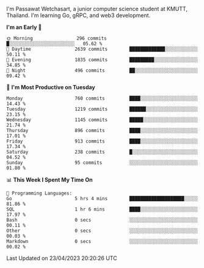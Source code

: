 
I'm Passawat Wetchasart, a junior computer science student at KMUTT, Thailand. I'm learning Go, gRPC, and web3 development.



<!--START_SECTION:waka-->
**I'm an Early 🐤** 

```text
🌞 Morning                296 commits         █░░░░░░░░░░░░░░░░░░░░░░░░   05.62 % 
🌆 Daytime                2639 commits        █████████████░░░░░░░░░░░░   50.11 % 
🌃 Evening                1835 commits        █████████░░░░░░░░░░░░░░░░   34.85 % 
🌙 Night                  496 commits         ██░░░░░░░░░░░░░░░░░░░░░░░   09.42 % 
```
📅 **I'm Most Productive on Tuesday** 

```text
Monday                   760 commits         ████░░░░░░░░░░░░░░░░░░░░░   14.43 % 
Tuesday                  1219 commits        ██████░░░░░░░░░░░░░░░░░░░   23.15 % 
Wednesday                1145 commits        █████░░░░░░░░░░░░░░░░░░░░   21.74 % 
Thursday                 896 commits         ████░░░░░░░░░░░░░░░░░░░░░   17.01 % 
Friday                   913 commits         ████░░░░░░░░░░░░░░░░░░░░░   17.34 % 
Saturday                 238 commits         █░░░░░░░░░░░░░░░░░░░░░░░░   04.52 % 
Sunday                   95 commits          ░░░░░░░░░░░░░░░░░░░░░░░░░   01.80 % 
```


📊 **This Week I Spent My Time On** 

```text
💬 Programming Languages: 
Go                       5 hrs 4 mins        ████████████████████░░░░░   81.86 % 
SQL                      1 hr 6 mins         ████░░░░░░░░░░░░░░░░░░░░░   17.97 % 
Bash                     0 secs              ░░░░░░░░░░░░░░░░░░░░░░░░░   00.11 % 
Other                    0 secs              ░░░░░░░░░░░░░░░░░░░░░░░░░   00.03 % 
Markdown                 0 secs              ░░░░░░░░░░░░░░░░░░░░░░░░░   00.02 % 
```


 Last Updated on 23/04/2023 20:20:26 UTC
<!--END_SECTION:waka-->

<!--
**markpassawat/markpassawat** is a ✨ _special_ ✨ repository because its `README.md` (this file) appears on your GitHub profile.

Here are some ideas to get you started:

- 🔭 I’m currently working on ...
- 🌱 I’m currently learning ...
- 👯 I’m looking to collaborate on ...
- 🤔 I’m looking for help with ...
- 💬 Ask me about ...
- 📫 How to reach me: ...
- 😄 Pronouns: He/Him
- ⚡ Fun fact: ...
-->
